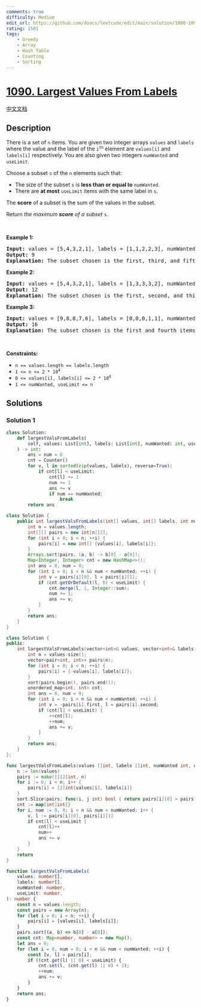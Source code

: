 ```yaml
---
comments: true
difficulty: Medium
edit_url: https://github.com/doocs/leetcode/edit/main/solution/1000-1099/1090.Largest%20Values%20From%20Labels/README_EN.md
rating: 1501
tags:
    - Greedy
    - Array
    - Hash Table
    - Counting
    - Sorting
---
```


# [1090. Largest Values From Labels](https://leetcode.com/problems/largest-values-from-labels)

[中文文档](/solution/1000-1099/1090.Largest%20Values%20From%20Labels/README.md)

## Description

<p>There is a set of <code>n</code> items. You are given two integer arrays <code>values</code> and <code>labels</code> where the value and the label of the <code>i<sup>th</sup></code> element are <code>values[i]</code> and <code>labels[i]</code> respectively. You are also given two integers <code>numWanted</code> and <code>useLimit</code>.</p>

<p>Choose a subset <code>s</code> of the <code>n</code> elements such that:</p>

<ul>
	<li>The size of the subset <code>s</code> is <strong>less than or equal to</strong> <code>numWanted</code>.</li>
	<li>There are <strong>at most</strong> <code>useLimit</code> items with the same label in <code>s</code>.</li>
</ul>

<p>The <strong>score</strong> of a subset is the sum of the values in the subset.</p>

<p>Return <em>the maximum <strong>score</strong> of a subset </em><code>s</code>.</p>

<p>&nbsp;</p>
<p><strong class="example">Example 1:</strong></p>

<pre>
<strong>Input:</strong> values = [5,4,3,2,1], labels = [1,1,2,2,3], numWanted = 3, useLimit = 1
<strong>Output:</strong> 9
<strong>Explanation:</strong> The subset chosen is the first, third, and fifth items.
</pre>

<p><strong class="example">Example 2:</strong></p>

<pre>
<strong>Input:</strong> values = [5,4,3,2,1], labels = [1,3,3,3,2], numWanted = 3, useLimit = 2
<strong>Output:</strong> 12
<strong>Explanation:</strong> The subset chosen is the first, second, and third items.
</pre>

<p><strong class="example">Example 3:</strong></p>

<pre>
<strong>Input:</strong> values = [9,8,8,7,6], labels = [0,0,0,1,1], numWanted = 3, useLimit = 1
<strong>Output:</strong> 16
<strong>Explanation:</strong> The subset chosen is the first and fourth items.
</pre>

<p>&nbsp;</p>
<p><strong>Constraints:</strong></p>

<ul>
	<li><code>n == values.length == labels.length</code></li>
	<li><code>1 &lt;= n &lt;= 2 * 10<sup>4</sup></code></li>
	<li><code>0 &lt;= values[i], labels[i] &lt;= 2 * 10<sup>4</sup></code></li>
	<li><code>1 &lt;= numWanted, useLimit &lt;= n</code></li>
</ul>

## Solutions

### Solution 1

<!-- tabs:start -->

```python
class Solution:
    def largestValsFromLabels(
        self, values: List[int], labels: List[int], numWanted: int, useLimit: int
    ) -> int:
        ans = num = 0
        cnt = Counter()
        for v, l in sorted(zip(values, labels), reverse=True):
            if cnt[l] < useLimit:
                cnt[l] += 1
                num += 1
                ans += v
                if num == numWanted:
                    break
        return ans
```

```java
class Solution {
    public int largestValsFromLabels(int[] values, int[] labels, int numWanted, int useLimit) {
        int n = values.length;
        int[][] pairs = new int[n][2];
        for (int i = 0; i < n; ++i) {
            pairs[i] = new int[] {values[i], labels[i]};
        }
        Arrays.sort(pairs, (a, b) -> b[0] - a[0]);
        Map<Integer, Integer> cnt = new HashMap<>();
        int ans = 0, num = 0;
        for (int i = 0; i < n && num < numWanted; ++i) {
            int v = pairs[i][0], l = pairs[i][1];
            if (cnt.getOrDefault(l, 0) < useLimit) {
                cnt.merge(l, 1, Integer::sum);
                num += 1;
                ans += v;
            }
        }
        return ans;
    }
}
```

```cpp
class Solution {
public:
    int largestValsFromLabels(vector<int>& values, vector<int>& labels, int numWanted, int useLimit) {
        int n = values.size();
        vector<pair<int, int>> pairs(n);
        for (int i = 0; i < n; ++i) {
            pairs[i] = {-values[i], labels[i]};
        }
        sort(pairs.begin(), pairs.end());
        unordered_map<int, int> cnt;
        int ans = 0, num = 0;
        for (int i = 0; i < n && num < numWanted; ++i) {
            int v = -pairs[i].first, l = pairs[i].second;
            if (cnt[l] < useLimit) {
                ++cnt[l];
                ++num;
                ans += v;
            }
        }
        return ans;
    }
};
```

```go
func largestValsFromLabels(values []int, labels []int, numWanted int, useLimit int) (ans int) {
	n := len(values)
	pairs := make([][2]int, n)
	for i := 0; i < n; i++ {
		pairs[i] = [2]int{values[i], labels[i]}
	}
	sort.Slice(pairs, func(i, j int) bool { return pairs[i][0] > pairs[j][0] })
	cnt := map[int]int{}
	for i, num := 0, 0; i < n && num < numWanted; i++ {
		v, l := pairs[i][0], pairs[i][1]
		if cnt[l] < useLimit {
			cnt[l]++
			num++
			ans += v
		}
	}
	return
}
```

```ts
function largestValsFromLabels(
    values: number[],
    labels: number[],
    numWanted: number,
    useLimit: number,
): number {
    const n = values.length;
    const pairs = new Array(n);
    for (let i = 0; i < n; ++i) {
        pairs[i] = [values[i], labels[i]];
    }
    pairs.sort((a, b) => b[0] - a[0]);
    const cnt: Map<number, number> = new Map();
    let ans = 0;
    for (let i = 0, num = 0; i < n && num < numWanted; ++i) {
        const [v, l] = pairs[i];
        if ((cnt.get(l) || 0) < useLimit) {
            cnt.set(l, (cnt.get(l) || 0) + 1);
            ++num;
            ans += v;
        }
    }
    return ans;
}
```

<!-- tabs:end -->

<!-- end -->
